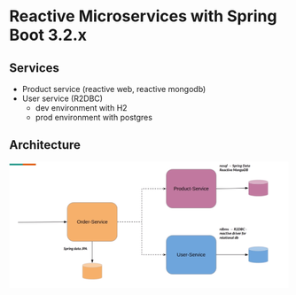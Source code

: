 # Reactive Microservices with Spring Boot 3.2.x

## Services

- Product service (reactive web, reactive mongodb)
- User service (R2DBC)
  * dev environment with H2
  * prod environment with postgres


## Architecture

![architecture](./screenshots/high_level_architecture.png)
